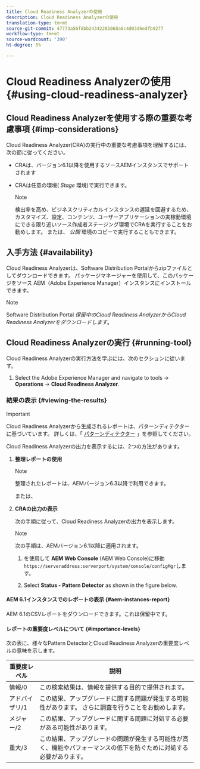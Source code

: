 ```yaml
---
title: Cloud Readiness Analyzerの使用
description: Cloud Readiness Analyzerの使用
translation-type: tm+mt
source-git-commit: 47773a56f8bb24342281068a8c4d03d6edfb9277
workflow-type: tm+mt
source-wordcount: '390'
ht-degree: 5%

---
```



# Cloud Readiness Analyzerの使用 {#using-cloud-readiness-analyzer}

## Cloud Readiness Analyzerを使用する際の重要な考慮事項 {#imp-considerations}

Cloud Readiness Analyzer(CRA)の実行中の重要な考慮事項を理解するには、次の節に従ってください。

* CRAは、バージョン6.1以降を使用するソースAEMインスタンスでサポートされます
* CRAは任意の環境( *Stage* 環境)で実行できます。

   >[!NOTE]
   >検出率を高め、ビジネスクリティカルインスタンスの遅延を回避するため、カスタマイズ、設定、コンテンツ、ユーザーアプリケーションの実稼動環境にできる限り近いソース作成者ステージング環境でCRAを実行することをお勧めします。 または、 *公開* 環境のコピーで実行することもできます。

## 入手方法 {#availability}

Cloud Readiness Analyzerは、Software Distribution Portalからzipファイルとしてダウンロードできます。 パッケージマネージャーを使用して、このパッケージをソース AEM（Adobe Experience Manager）インスタンスにインストールできます。

>[!NOTE]
>Software Distribution Portal *保留中のCloud Readiness AnalyzerからCloud Readiness Analyzerをダウンロードします*。

## Cloud Readiness Analyzerの実行 {#running-tool}

Cloud Readiness Analyzerの実行方法を学ぶには、次のセクションに従います。

1. Select the Adobe Experience Manager and navigate to tools -> **Operations** -> **Cloud Readiness Analyzer**.

### 結果の表示 {#viewing-the-results}

>[!IMPORTANT]
>Cloud Readiness Analyzerから生成されるレポートは、パターンディテクターに基づいています。 詳しくは、「 [パターンディテクター](https://docs.adobe.com/content/help/en/experience-manager-65/deploying/upgrading/pattern-detector.html) 」を参照してください。

Cloud Readiness Analyzerの出力を表示するには、2つの方法があります。

1. **整理レポートの使用**

   >[!NOTE]
   >整理されたレポートは、AEMバージョン6.3以降で利用できます。

   または、

1. **CRAの出力の表示**

   次の手順に従って、Cloud Readiness Analyzerの出力を表示します。

   >[!NOTE]
   >次の手順は、AEMバージョン6.1以降に適用されます。

   1. を使用して **AEM Web Console** (AEM Web Console)に移動 `https://serveraddress:serverport/system/console/configMgr`します。

   1. Select **Status - Pattern Detector** as shown in the figure below.

#### AEM 6.1インスタンスでのレポートの表示 {#aem-instances-report}

AEM 6.1のCSVレポートをダウンロードできます。これは保留中です。

#### レポートの重要度レベルについて {#importance-levels}

次の表に、様々なPattern DetectorとCloud Readiness Analyzerの重要度レベルの意味を示します。

| 重要度レベル | 説明 |
|--- |--- |
| 情報/0 | この検索結果は、情報を提供する目的で提供されます。 |
| アドバイザリ/1 | この結果、アップグレードに関する問題が発生する可能性があります。 さらに調査を行うことをお勧めします。 |
| メジャー/2 | この結果、アップグレードに関する問題に対処する必要がある可能性があります。 |
| 重大/3 | この結果、アップグレードの問題が発生する可能性が高く、機能やパフォーマンスの低下を防ぐために対処する必要があります。 |